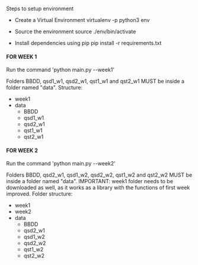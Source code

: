 Steps to setup environment

- Create a Virtual Environment
virtualenv -p python3 env

- Source the environment
source ./env/bin/activate

- Install dependencies using pip
pip install -r requirements.txt

<h4>FOR WEEK 1</h4>
Run the command 'python main.py --week1' 

Folders BBDD, qsd1_w1, qsd2_w1, qst1_w1 and qst2_w1 MUST be inside a folder named "data". Structure:

- week1
- data
    - BBDD
    - qsd1_w1
    - qsd2_w1
    - qst1_w1
    - qst2_w1
    
<h4>FOR WEEK 2</h4>
Run the command 'python main.py --week2' 

Folders BBDD, qsd2_w1, qsd1_w2, qsd2_w2, qst1_w2 and qst2_w2 MUST be inside a folder named "data". 
IMPORTANT: week1 folder needs to be downloaded as well, as it works as a library with the functions of first week improved.
Folder structure:
- week1
- week2
- data
    - BBDD
    - qsd2_w1
    - qsd1_w2
    - qsd2_w2
    - qst1_w2
    - qst2_w2

